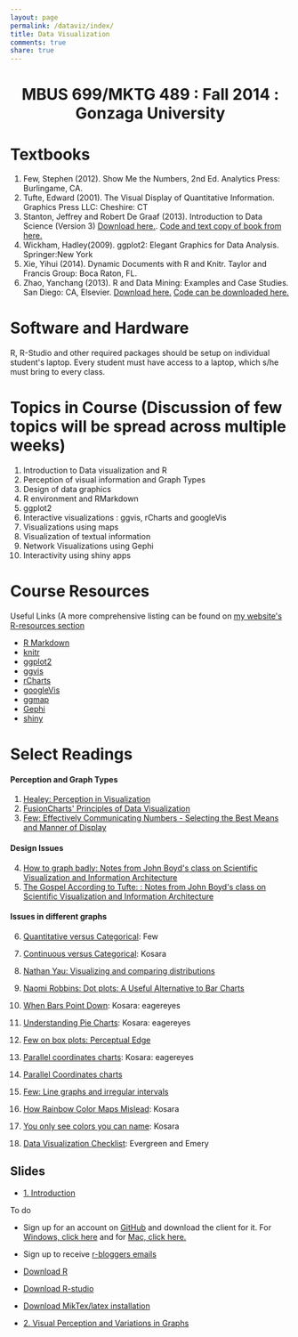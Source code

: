 ```yaml
---
layout: page
permalink: /dataviz/index/
title: Data Visualization
comments: true
share: true
---
```

<center> <h1> MBUS 699/MKTG 489 : Fall 2014 : Gonzaga University </h1></center>

# Textbooks

1.  Few, Stephen (2012). Show Me the Numbers, 2nd Ed. Analytics Press: Burlingame, CA.
2.  Tufte, Edward (2001). The Visual Display of Quantitative Information. Graphics Press LLC: Cheshire: CT
3.  Stanton, Jeffrey and Robert De Graaf (2013). Introduction to Data Science (Version 3)  [Download here.](http://1drv.ms/1AOHzQo). [Code and text copy of book from here.]()
4.	Wickham, Hadley(2009). ggplot2: Elegant Graphics for Data Analysis. Springer:New York
5.	Xie, Yihui (2014). Dynamic Documents with R and Knitr. Taylor and Francis Group: Boca Raton, FL.
6.	Zhao, Yanchang (2013). R and Data Mining: Examples and Case Studies. San Diego: CA, Elsevier. [Download here.](http://cran.r-project.org/doc/contrib/Zhao_R_and_data_mining.pdf) [Code can be downloaded here.](http://www.rdatamining.com/books/rdm/code)




# Software and Hardware

R, R-Studio and other required packages should be setup on individual student's laptop. Every student must have access to a laptop, which s/he must bring to every class.


# Topics in Course (Discussion of few topics will be spread across multiple weeks)

1.  Introduction to Data visualization and R 
2.	Perception of visual information and Graph Types
3.	Design of data graphics
4.	R environment and RMarkdown 
5.	ggplot2 
6.	Interactive visualizations : ggvis, rCharts and googleVis
7.	Visualizations using maps 
8.	Visualization of textual information
9.	Network Visualizations using Gephi
10.	Interactivity using shiny apps

Course Resources
========================================================
Useful Links (A more comprehensive listing can be found on [my website's R-resources section](http://patilv.github.io/r-resources/)

* [R Markdown](http://rmarkdown.rstudio.com/)
* [knitr](http://yihui.name/knitr/)
* [ggplot2](http://ggplot2.org/)
* [ggvis](http://ggvis.rstudio.com/)
* [rCharts](http://rcharts.io/)
* [googleVis](http://cran.r-project.org/web/packages/googleVis/vignettes/googleVis_examples.html)
* [ggmap](http://journal.r-project.org/archive/2013-1/kahle-wickham.pdf)
* [Gephi](https://gephi.github.io/)
* [shiny](http://shiny.rstudio.com/)

Select Readings
====================================================

#### Perception and Graph Types

1. [Healey: Perception in Visualization](http://www.csc.ncsu.edu/faculty/healey/PP/index.html)
2. [FusionCharts' Principles of Data Visualization](http://www.fusioncharts.com/whitepapers/downloads/Principles-of-Data-Visualization.pdf)
3. [Few: Effectively Communicating Numbers - Selecting the Best Means and Manner of Display](http://www.perceptualedge.com/articles/Whitepapers/Communicating_Numbers.pdf)

#### Design Issues

4. [How to graph badly: Notes from John Boyd's class on Scientific Visualization and Information Architecture](http://www-personal.umich.edu/~jpboyd/sciviz_1_graphbadly.pdf)
5. [The Gospel According to Tufte: : Notes from John Boyd's class on Scientific Visualization and Information Architecture](http://www-personal.umich.edu/~jpboyd/eng403_chap2_tuftegospel.pdf)

#### Issues in different graphs

6. [Quantitative versus Categorical](http://www.perceptualedge.com/articles/dmreview/quant_vs_cat_data.pdf): Few
7. [Continuous versus Categorical](http://eagereyes.org/basics/data-continuous-vs-categorical): Kosara
8. [Nathan Yau: Visualizing and comparing distributions](http://flowingdata.com/2012/05/15/how-to-visualize-and-compare-distributions/)
9. [Naomi Robbins: Dot plots: A Useful Alternative to Bar Charts](http://www.b-eye-network.com/view/index.php?cid=2468)
10. [When Bars Point Down](http://eagereyes.org/journalism/when-bars-point-down): Kosara: eagereyes
11. [Understanding Pie Charts](http://eagereyes.org/techniques/pie-charts): Kosara: eagereyes
12. [Few on box plots: Perceptual Edge](http://www.perceptualedge.com/articles/dmreview/boxes_of_insight.pdf)
13. [Parallel coordinates charts](http://eagereyes.org/techniques/parallel-coordinates): Kosara: eagereyes
14. [Parallel Coordinates charts](http://www.perceptualedge.com/articles/b-eye/parallel_coordinates.pdf)
15. [Few: Line graphs and irregular intervals](http://www.perceptualedge.com/articles/visual_business_intelligence/line_graphs_and_irregular_intervals.pdf)

16. [How Rainbow Color Maps Mislead](http://eagereyes.org/basics/rainbow-color-map): Kosara
17. [You only see colors you can name](http://eagereyes.org/blog/2011/you-only-see-colors-you-can-name): Kosara

18. [Data Visualization Checklist](http://stephanieevergreen.com/wp-content/uploads/2014/05/DataVizChecklist_May2014.pdf): Evergreen and Emery


## Slides

* [1. Introduction](http://patilv.github.io/01-Introduction/#1)

To do

  * Sign up for an account on [GitHub](www.github.com) and download the client for it. For [Windows, click here](https://windows.github.com/) and for [Mac, click here.](https://mac.github.com/) 
  * Sign up to receive [r-bloggers emails](www.r-bloggers.com)
  * [Download R](www.r-project.org)
  * [Download R-studio](www.rstudio.com)
  * [Download MikTex/latex installation](http://miktex.org/2.9/setup)

* [2. Visual Perception and Variations in Graphs](http://patilv.github.io/02-PerceptionandVariationsinGraphs/#1)
